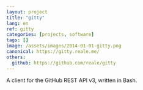 ```yaml
---
layout: project
title: "gitty"
lang: en
ref: gitty
categories: [projects, software]
tags: []
image: /assets/images/2014-01-01-gitty.png
canonical: https://gitty.reale.me/
others:
  github: https://github.com/reale/gitty
---
```


A client for the GitHub REST API v3, written in Bash.
